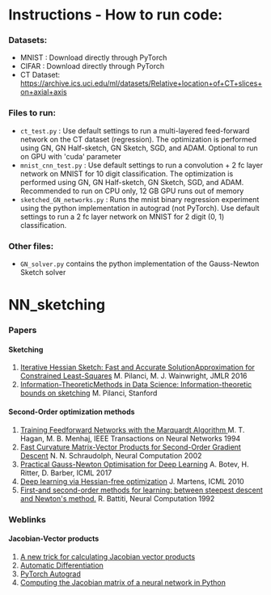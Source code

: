 # Instructions - How to run code:

### Datasets: 
- MNIST : Download directly through PyTorch
- CIFAR : Download directly through PyTorch
- CT Dataset: https://archive.ics.uci.edu/ml/datasets/Relative+location+of+CT+slices+on+axial+axis

### Files to run:
- `ct_test.py` : Use default settings to run a multi-layered feed-forward network on the CT dataset (regression). The optimization is performed using GN, GN Half-sketch, GN Sketch, SGD, and ADAM. 
Optional to run on GPU with 'cuda' parameter
- `mnist_cnn_test.py` : Use default settings to run a convolution + 2 fc layer network on MNIST for 10 digit classification. The optimization is performed using GN, GN Half-sketch, GN Sketch, SGD, and ADAM.
Recommended to run on CPU only, 12 GB GPU runs out of memory
- `sketched_GN_networks.py` : Runs the mnist binary regression experiment using the python implementation in autograd (not PyTorch). Use default settings to run a 2 fc layer network on MNIST for 2 digit (0, 1) classification. 

### Other files:
- `GN_solver.py` contains the python implementation of the Gauss-Newton Sketch solver

# NN_sketching

### Papers

#### Sketching
1. [Iterative Hessian Sketch: Fast and Accurate SolutionApproximation for Constrained Least-Squares](http://www.jmlr.org/papers/volume17/14-460/14-460.pdf) M. Pilanci, M. J. Wainwright, JMLR 2016
2. [Information-TheoreticMethods in Data Science: Information-theoretic bounds on sketching](http://web.stanford.edu/~pilanci/papers/infosketch.pdf) M. Pilanci, Stanford

#### Second-Order optimization methods
1. [Training Feedforward Networks with the  Marquardt Algorithm ](https://ieeexplore.ieee.org/stamp/stamp.jsp?arnumber=329697) M. T. Hagan, M. B. Menhaj, IEEE Transactions on Neural Networks 1994
2. [Fast Curvature Matrix-Vector Products for Second-Order Gradient Descent](http://citeseerx.ist.psu.edu/viewdoc/download;jsessionid=0258AD1C6C96F0DC0BCB0F456F5BCF88?doi=10.1.1.421.1443&rep=rep1&type=pdf) N. N. Schraudolph, Neural Computation 2002
3. [Practical Gauss-Newton Optimisation for Deep Learning](https://arxiv.org/pdf/1706.03662.pdf) A. Botev, H. Ritter, D. Barber, ICML 2017
4. [Deep learning via Hessian-free optimization](http://www.cs.toronto.edu/~jmartens/docs/Deep_HessianFree.pdf) J. Martens, ICML 2010
5. [First-and second-order methods for learning: between steepest descent and Newton's method.](https://www-mitpressjournals-org.proxy.lib.umich.edu/doi/pdf/10.1162/neco.1992.4.2.141) R. Battiti, Neural Computation 1992

### Weblinks

#### Jacobian-Vector products
1. [A new trick for calculating Jacobian vector products](https://j-towns.github.io/2017/06/12/A-new-trick.html)
2. [Automatic Differentiation](https://www.cs.toronto.edu/~rgrosse/courses/csc321_2018/slides/lec10.pdf)
3. [PyTorch Autograd](https://towardsdatascience.com/pytorch-autograd-understanding-the-heart-of-pytorchs-magic-2686cd94ec95)
4. [Computing the Jacobian matrix of a neural network in Python](https://medium.com/unit8-machine-learning-publication/computing-the-jacobian-matrix-of-a-neural-network-in-python-4f162e5db180)
